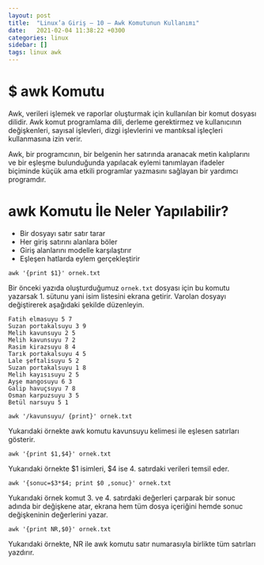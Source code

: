 ```yaml
---
layout: post
title:  "Linux’a Giriş — 10 — Awk Komutunun Kullanımı"
date:   2021-02-04 11:38:22 +0300
categories: linux 
sidebar: []
tags: linux awk
---
```


# $ awk Komutu

Awk, verileri işlemek ve raporlar oluşturmak için kullanılan bir komut dosyası dilidir. Awk komut programlama dili, derleme gerektirmez ve kullanıcının değişkenleri, sayısal işlevleri, dizgi işlevlerini ve mantıksal işleçleri kullanmasına izin verir. 

Awk, bir programcının, bir belgenin her satırında aranacak metin kalıplarını ve bir eşleşme bulunduğunda yapılacak eylemi tanımlayan ifadeler biçiminde küçük ama etkili programlar yazmasını sağlayan bir yardımcı programdır.

# awk Komutu İle Neler Yapılabilir?

- Bir dosyayı satır satır tarar
- Her giriş satırını alanlara böler
- Giriş alanlarını modelle karşılaştırır
- Eşleşen hatlarda eylem gerçekleştirir

```
awk '{print $1}' ornek.txt
```

Bir önceki yazıda oluşturduğumuz <code>ornek.txt</code> dosyası için bu komutu yazarsak 1. sütunu yani isim listesini ekrana getirir. Varolan dosyayı değiştirerek aşağıdaki şekilde düzenleyin.

```
Fatih elmasuyu 5 7
Suzan portakalsuyu 3 9
Melih kavunsuyu 2 5
Melih kavunsuyu 7 2
Rasim kirazsuyu 8 4
Tarık portakalsuyu 4 5
Lale şeftalisuyu 5 2
Suzan portakalsuyu 1 8
Melih kayısısuyu 2 5
Ayşe mangosuyu 6 3
Galip havuçsuyu 7 8
Osman karpuzsuyu 3 5
Betül narsuyu 5 1
```

```
awk '/kavunsuyu/ {print}' ornek.txt 
```

Yukarıdaki örnekte awk komutu kavunsuyu kelimesi ile eşlesen satırları gösterir.

```
awk '{print $1,$4}' ornek.txt 
```

Yukarıdaki örnekte $1 isimleri, $4 ise 4. satırdaki verileri temsil eder.

```
awk '{sonuc=$3*$4; print $0 ,sonuc}' ornek.txt
```

Yukarıdaki örnek komut 3. ve 4. satırdaki değerleri çarparak bir sonuc adında bir değişkene atar, ekrana hem tüm dosya içeriğini hemde sonuc değişkeninin değerlerini yazar.

```
awk '{print NR,$0}' ornek.txt 
```

Yukarıdaki örnekte, NR ile awk komutu satır numarasıyla birlikte tüm satırları yazdırır.

